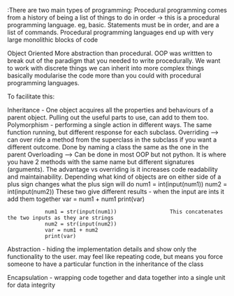 :There are two main types of programming:
Procedural
programming comes from a history of being a list of things to do in order -> this is a procedural programming language. eg, basic. Statements must be in order, 
and are a list of commands. 
Procedural programming languages end up with very large monolithic blocks of code

Object Oriented 
More abstraction than procedural. 
OOP was writtten to break out of the paradigm that you needed to write procedurally. We want to work with discrete things we can inherit into more complex things
basically modularise the code more than you could with procedural programming languages. 

To facilitate this:

Inheritance - One object acquires all the properties and behaviours of a parent object. Pulling out the useful parts to use, can add to them too. 
Polymorphism - performing a single action in different ways. The same function running, but different response for each subclass. 
                Overriding --> can over ride a method from the superclass in the subclass if you want a different outcome. Done by naming a class the same as the one in the parent
                Overloading -->  Can be done in most OOP but not python. It is where you have 2 methods with the same name but different signatures (arguments). The advantage vs overriding is it increases code readability and maintainability.
                Depending what kind of objects are on either side of a plus sign changes what the plus sign will do
                num1 = int(input(num1))
                num2 = int(input(num2))                 These two give different results - when the input are ints it add them together
                var = num1 + num1
                print(var)

                num1 = str(input(num1))                 This concatenates the two inputs as they are strings
                num2 = str(input(num2))
                var = num1 + num2
                print(var)


Abstraction - hiding the implementation details and show only the functionality to the user. may feel like repeating code, but means you force someone to have a particular function in the inheritance of the class

Encapsulation - wrapping code together and data together into a single unit for data integrity 
